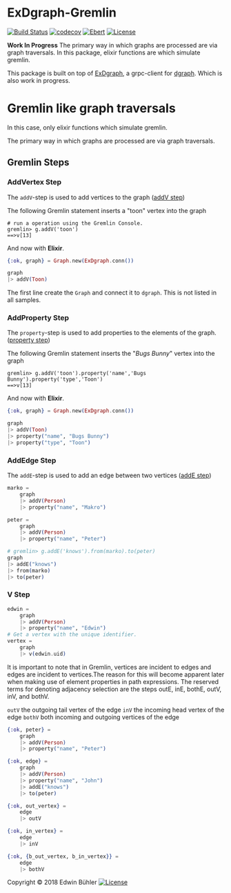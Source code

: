 # ExDgraph-Gremlin
[![Build Status](https://semaphoreci.com/api/v1/fulnir/exdgraph-gremlin/branches/master/shields_badge.svg)](https://semaphoreci.com/fulnir/exdgraph-gremlin) [![codecov](https://codecov.io/bb/fulnir/exdgraph-gremlin/branch/master/graph/badge.svg)](https://codecov.io/bb/fulnir/exdgraph-gremlin) [![Ebert](https://ebertapp.io/github/Fulnir/ExDgraph-Gremlin.svg)](https://ebertapp.io/github/Fulnir/ExDgraph-Gremlin)
 [![License](https://img.shields.io/badge/License-Apache%202.0-blue.svg)](LICENSE.md)

**Work In Progress**
The primary way in which graphs are processed are via graph traversals. In this package, elixir functions are which simulate gremlin.

This package is built on top of [ExDgraph](https://github.com/ospaarmann/exdgraph), a grpc-client for [dgraph](dgraph.io). Which is also work in progress.



# Gremlin like graph traversals

In this case, only elixir functions which simulate gremlin.

The primary way in which graphs are processed are via graph traversals.

## Gremlin Steps

### AddVertex Step
The `addV`-step is used to add vertices to the graph ([addV step](http://tinkerpop.apache.org/docs/current/reference/#addvertex-step))

  
The following Gremlin statement inserts a "toon" vertex into the graph
```
# run a operation using the Gremlin Console. 
gremlin> g.addV('toon')
==>v[13]
```

And now with **Elixir**.
```elixir
{:ok, graph} = Graph.new(ExDgraph.conn())

graph
|> addV(Toon)
```
The first line create the `Graph` and connect it to `dgraph`. This is not listed in all samples.

### AddProperty Step
The `property`-step is used to add properties to the elements of the graph. ([property step](http://tinkerpop.apache.org/docs/current/reference/#addproperty-step))

The following Gremlin statement inserts the "*Bugs Bunny*" vertex into the graph
```
gremlin> g.addV('toon').property('name','Bugs Bunny').property('type','Toon')
==>v[13]
```

And now with **Elixir**.
```elixir
{:ok, graph} = Graph.new(ExDgraph.conn())

graph
|> addV(Toon)
|> property("name", "Bugs Bunny")
|> property("type", "Toon")
```

### AddEdge Step
The `addE`-step is used to add an edge between two vertices  ([addE step](http://tinkerpop.apache.org/docs/current/reference/#addedge-step)) 


```elixir
marko =
    graph
    |> addV(Person)
    |> property("name", "Makro")

peter =
    graph
    |> addV(Person)
    |> property("name", "Peter")

# gremlin> g.addE('knows').from(marko).to(peter)
graph
|> addE("knows")
|> from(marko)
|> to(peter)
```

###  V Step


```elixir
edwin =
    graph
    |> addV(Person)
    |> property("name", "Edwin")
# Get a vertex with the unique identifier.
vertex =
    graph
    |> v(edwin.uid)
```

It is important to note that in Gremlin, vertices are incident to edges and edges are incident to vertices.The reason for this will become apparent later when making use of element properties in path expressions. The reserved terms for denoting adjacency selection are the steps outE, inE, bothE, outV, inV, and bothV.

`outV`	the outgoing tail vertex of the edge
`inV`	the incoming head vertex of the edge
`bothV`	both incoming and outgoing vertices of the edge


```elixir
{:ok, peter} =
    graph
    |> addV(Person)
    |> property("name", "Peter")

{:ok, edge} =
    graph
    |> addV(Person)
    |> property("name", "John")
    |> addE("knows")
    |> to(peter)

{:ok, out_vertex} =
    edge
    |> outV

{:ok, in_vertex} =
    edge
    |> inV

{:ok, {b_out_vertex, b_in_vertex}} =
    edge
    |> bothV
```



Copyright © 2018 Edwin Bühler  [![License](https://img.shields.io/badge/License-Apache%202.0-blue.svg)](LICENSE.md)